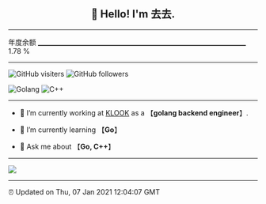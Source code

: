 
<h2 align="center">👋 Hello! I'm 去去.</h2>

---

年度余额    ▁▁▁▁▁▁▁▁▁▁▁▁▁▁▁▁▁▁▁▁▁▁▁▁▁▁▁▁▁▁   1.78 %

---

![GitHub visiters](https://visitor-badge.glitch.me/badge?page_id=zhulingbiezhi.zhulingbiezhi)
![GitHub followers](https://img.shields.io/github/followers/zhulingbiezhi?label=Follow&style=social)

![Golang](https://img.shields.io/badge/-Golang-8fcfd1?style=plastic&logo=Golang)
![C++](https://img.shields.io/badge/-C++-8fcfd1?style=plastic&logo=C++)

---

- 🔭 I’m currently working at [KLOOK](https://www.klook.com) as a 【**golang backend engineer**】.

- 🌱 I’m currently learning 【**Go**】

- 💬 Ask me about 【**Go, C++**】

---

![](https://github-readme-stats.vercel.app/api?username=zhulingbiezhi&theme=dark)

---

⏰ Updated on Thu, 07 Jan 2021 12:04:07 GMT
